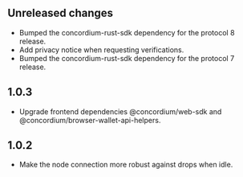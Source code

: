 ## Unreleased changes

- Bumped the concordium-rust-sdk dependency for the protocol 8 release.
- Add privacy notice when requesting verifications.
- Bumped the concordium-rust-sdk dependency for the protocol 7 release.

## 1.0.3

- Upgrade frontend dependencies @concordium/web-sdk and @concordium/browser-wallet-api-helpers.

## 1.0.2

- Make the node connection more robust against drops when idle.
